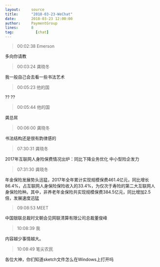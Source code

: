 ```yaml
---
layout:     source 
title:      "2018-03-23-WeChat"
date:       2018-03-23 12:00:00
author:     PaymentGroup
lines:      8 
tag:		  [chat]
---
```

> 00:02:38  Emerson  
   
多向你请教  
   
> 00:03:24  龚晓冬  
   
我一般自己会去看一些书法艺术  
   
> 00:05:23  他的国  
   
?? ??   
   
> 00:05:44  他的国  
   
龚总屌  
   
> 00:06:00  龚晓冬  
   
书法结构还是很有韵律感的  
   
> 07:30:31  龚晓冬  
   
2017年互联网人身险保费情况出炉：同比下降业务优化 中小型险企发力  
   
> 07:31:30  龚晓冬  
   
年金保险发展势头迅猛，2017年全年累计实现规模保费461.4亿元，同比增长86.4%，占互联网人身保险保险收入的33.4%，为仅次于寿险的第二大互联网人身保险险种。其中，非养老年金保险共实现规模保费384.5亿元，同比增加2.5倍，发展速度迅猛  
   
> 09:08:53  MEET  
   
中国银联总裁时文朝会见网联清算有限公司总裁董俊峰  
   
> 10:08:39  我  
   
内容越少事情越大。  
   
> 10:08:49  笔尖农民  
   
各位大神，你们知道sketch文件怎么在Windows上打开吗  
   
